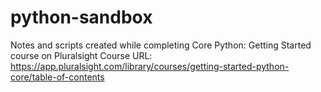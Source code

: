 # python-sandbox
Notes and scripts created while completing Core Python: Getting Started course on Pluralsight
Course URL: https://app.pluralsight.com/library/courses/getting-started-python-core/table-of-contents
